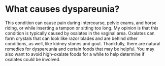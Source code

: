 # What causes dyspareunia?

This condition can cause pain during intercourse, pelvic exams, and horse riding, or while inserting a tampon or sitting too long. My opinion is that this condition is typically caused by oxalates in the vaginal area. Oxalates can form crystals that can look like razor blades and are behind other conditions, as well, like kidney stones and gout. Thankfully, there are natural remedies for dyspareunia and certain foods that may be helpful. You may also want to avoid high-oxalate foods for a while to help determine if oxalates could be involved.